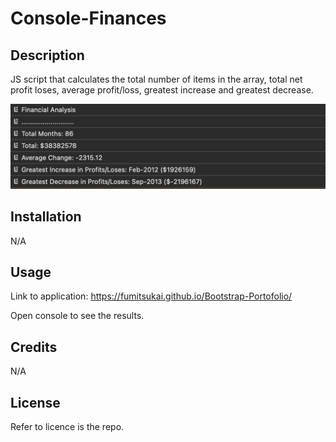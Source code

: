 # Console-Finances

## Description

JS script that calculates the total number of items in the array, total net profit loses, average profit/loss, greatest increase and greatest decrease.

![console](./images/console.png)

## Installation

N/A

## Usage

Link to application: https://fumitsukai.github.io/Bootstrap-Portofolio/

Open console to see the results.

## Credits

N/A

## License

Refer to licence is the repo.